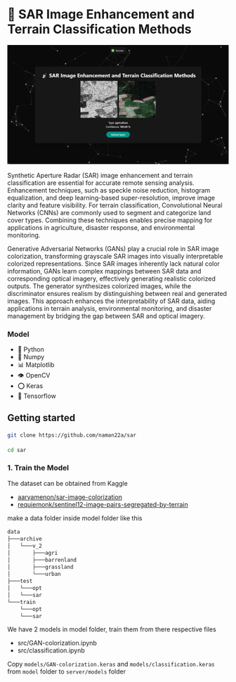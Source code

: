 # 📡 SAR Image Enhancement and Terrain Classification Methods

![SAR](./assets/SAR.png)

Synthetic Aperture Radar (SAR) image enhancement and terrain classification are essential for accurate remote sensing analysis. Enhancement techniques, such as speckle noise reduction, histogram equalization, and deep learning-based super-resolution, improve image clarity and feature visibility. For terrain classification, Convolutional Neural Networks (CNNs) are commonly used to segment and categorize land cover types. Combining these techniques enables precise mapping for applications in agriculture, disaster response, and environmental monitoring.

Generative Adversarial Networks (GANs) play a crucial role in SAR image colorization, transforming grayscale SAR images into visually interpretable colorized representations. Since SAR images inherently lack natural color information, GANs learn complex mappings between SAR data and corresponding optical imagery, effectively generating realistic colorized outputs. The generator synthesizes colorized images, while the discriminator ensures realism by distinguishing between real and generated images. This approach enhances the interpretability of SAR data, aiding applications in terrain analysis, environmental monitoring, and disaster management by bridging the gap between SAR and optical imagery.


### Model

-   🐍 Python
-   🔢 Numpy
-   📊 Matplotlib
-   👁️ OpenCV
-   ⭕ Keras
-   📙 Tensorflow

##  Getting started

```bash
git clone https://github.com/naman22a/sar

cd sar
```

### 1. Train the Model

The dataset can be obtained from Kaggle

-   [aaryamenon/sar-image-colorization](https://www.kaggle.com/datasets/aaryamenon/sar-image-colorization/code)
-   [requiemonk/sentinel12-image-pairs-segregated-by-terrain](https://www.kaggle.com/datasets/requiemonk/sentinel12-image-pairs-segregated-by-terrain)

make a data folder inside model folder like this

```
data
├───archive
│   └───v_2
│       ├───agri
│       ├───barrenland
│       ├───grassland
│       └───urban
├───test
│   └───opt
│   └───sar
└───train
    └───opt
    └───sar
```

We have 2 models in model folder, train them from there respective files

-   src/GAN-colorization.ipynb
-   src/classification.ipynb

Copy `models/GAN-colorization.keras` and `models/classification.keras` from `model` folder to `server/models` folder
